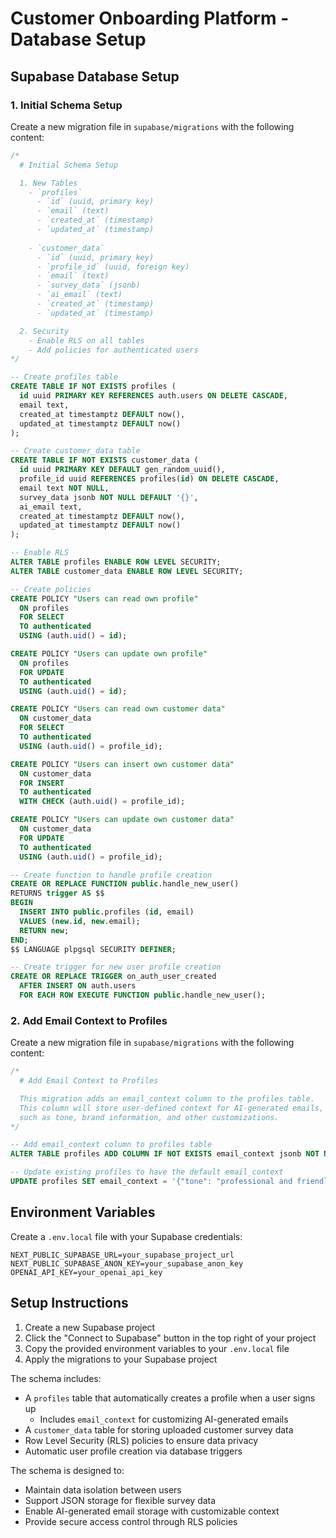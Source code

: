 # Customer Onboarding Platform - Database Setup

## Supabase Database Setup

### 1. Initial Schema Setup

Create a new migration file in `supabase/migrations` with the following content:

```sql
/*
  # Initial Schema Setup

  1. New Tables
    - `profiles`
      - `id` (uuid, primary key)
      - `email` (text)
      - `created_at` (timestamp)
      - `updated_at` (timestamp)
    
    - `customer_data`
      - `id` (uuid, primary key)
      - `profile_id` (uuid, foreign key)
      - `email` (text)
      - `survey_data` (jsonb)
      - `ai_email` (text)
      - `created_at` (timestamp)
      - `updated_at` (timestamp)

  2. Security
    - Enable RLS on all tables
    - Add policies for authenticated users
*/

-- Create profiles table
CREATE TABLE IF NOT EXISTS profiles (
  id uuid PRIMARY KEY REFERENCES auth.users ON DELETE CASCADE,
  email text,
  created_at timestamptz DEFAULT now(),
  updated_at timestamptz DEFAULT now()
);

-- Create customer_data table
CREATE TABLE IF NOT EXISTS customer_data (
  id uuid PRIMARY KEY DEFAULT gen_random_uuid(),
  profile_id uuid REFERENCES profiles(id) ON DELETE CASCADE,
  email text NOT NULL,
  survey_data jsonb NOT NULL DEFAULT '{}',
  ai_email text,
  created_at timestamptz DEFAULT now(),
  updated_at timestamptz DEFAULT now()
);

-- Enable RLS
ALTER TABLE profiles ENABLE ROW LEVEL SECURITY;
ALTER TABLE customer_data ENABLE ROW LEVEL SECURITY;

-- Create policies
CREATE POLICY "Users can read own profile"
  ON profiles
  FOR SELECT
  TO authenticated
  USING (auth.uid() = id);

CREATE POLICY "Users can update own profile"
  ON profiles
  FOR UPDATE
  TO authenticated
  USING (auth.uid() = id);

CREATE POLICY "Users can read own customer data"
  ON customer_data
  FOR SELECT
  TO authenticated
  USING (auth.uid() = profile_id);

CREATE POLICY "Users can insert own customer data"
  ON customer_data
  FOR INSERT
  TO authenticated
  WITH CHECK (auth.uid() = profile_id);

CREATE POLICY "Users can update own customer data"
  ON customer_data
  FOR UPDATE
  TO authenticated
  USING (auth.uid() = profile_id);

-- Create function to handle profile creation
CREATE OR REPLACE FUNCTION public.handle_new_user()
RETURNS trigger AS $$
BEGIN
  INSERT INTO public.profiles (id, email)
  VALUES (new.id, new.email);
  RETURN new;
END;
$$ LANGUAGE plpgsql SECURITY DEFINER;

-- Create trigger for new user profile creation
CREATE OR REPLACE TRIGGER on_auth_user_created
  AFTER INSERT ON auth.users
  FOR EACH ROW EXECUTE FUNCTION public.handle_new_user();
```

### 2. Add Email Context to Profiles

Create a new migration file in `supabase/migrations` with the following content:

```sql
/*
  # Add Email Context to Profiles

  This migration adds an email_context column to the profiles table.
  This column will store user-defined context for AI-generated emails,
  such as tone, brand information, and other customizations.
*/

-- Add email_context column to profiles table
ALTER TABLE profiles ADD COLUMN IF NOT EXISTS email_context jsonb NOT NULL DEFAULT '{"tone": "professional and friendly", "brand_info": "", "additional_instructions": ""}';

-- Update existing profiles to have the default email_context
UPDATE profiles SET email_context = '{"tone": "professional and friendly", "brand_info": "", "additional_instructions": ""}' WHERE email_context IS NULL;
```

## Environment Variables

Create a `.env.local` file with your Supabase credentials:

```env
NEXT_PUBLIC_SUPABASE_URL=your_supabase_project_url
NEXT_PUBLIC_SUPABASE_ANON_KEY=your_supabase_anon_key
OPENAI_API_KEY=your_openai_api_key
```

## Setup Instructions

1. Create a new Supabase project
2. Click the "Connect to Supabase" button in the top right of your project
3. Copy the provided environment variables to your `.env.local` file
4. Apply the migrations to your Supabase project

The schema includes:

- A `profiles` table that automatically creates a profile when a user signs up
  - Includes `email_context` for customizing AI-generated emails
- A `customer_data` table for storing uploaded customer survey data
- Row Level Security (RLS) policies to ensure data privacy
- Automatic user profile creation via database triggers

The schema is designed to:
- Maintain data isolation between users
- Support JSON storage for flexible survey data
- Enable AI-generated email storage with customizable context
- Provide secure access control through RLS policies
